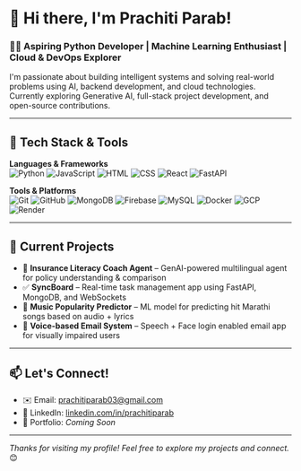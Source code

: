# 👋 Hi there, I'm Prachiti Parab!

### 👩‍💻 Aspiring Python Developer | Machine Learning Enthusiast | Cloud & DevOps Explorer

I'm passionate about building intelligent systems and solving real-world problems using AI, backend development, and cloud technologies. Currently exploring Generative AI, full-stack project development, and open-source contributions.

---

## 🚀 Tech Stack & Tools

**Languages & Frameworks**  
![Python](https://img.shields.io/badge/-Python-3776AB?style=flat&logo=python&logoColor=white)
![JavaScript](https://img.shields.io/badge/-JavaScript-F7DF1E?style=flat&logo=javascript&logoColor=black)
![HTML](https://img.shields.io/badge/-HTML5-E34F26?style=flat&logo=html5&logoColor=white)
![CSS](https://img.shields.io/badge/-CSS3-1572B6?style=flat&logo=css3&logoColor=white)
![React](https://img.shields.io/badge/-React-61DAFB?style=flat&logo=react&logoColor=black)
![FastAPI](https://img.shields.io/badge/-FastAPI-009688?style=flat&logo=fastapi&logoColor=white)

**Tools & Platforms**  
![Git](https://img.shields.io/badge/-Git-F05032?style=flat&logo=git&logoColor=white)
![GitHub](https://img.shields.io/badge/-GitHub-181717?style=flat&logo=github&logoColor=white)
![MongoDB](https://img.shields.io/badge/-MongoDB-47A248?style=flat&logo=mongodb&logoColor=white)
![Firebase](https://img.shields.io/badge/-Firebase-FFCA28?style=flat&logo=firebase&logoColor=black)
![MySQL](https://img.shields.io/badge/-MySQL-4479A1?style=flat&logo=mysql&logoColor=white)
![Docker](https://img.shields.io/badge/-Docker-2496ED?style=flat&logo=docker&logoColor=white)
![GCP](https://img.shields.io/badge/-Google%20Cloud-4285F4?style=flat&logo=googlecloud&logoColor=white)
![Render](https://img.shields.io/badge/-Render-0099e5?style=flat&logo=render&logoColor=white)

---

## 💼 Current Projects

- 🧠 **Insurance Literacy Coach Agent** – GenAI-powered multilingual agent for policy understanding & comparison  
- ✅ **SyncBoard** – Real-time task management app using FastAPI, MongoDB, and WebSockets  
- 🎵 **Music Popularity Predictor** – ML model for predicting hit Marathi songs based on audio + lyrics  
- 📧 **Voice-based Email System** – Speech + Face login enabled email app for visually impaired users

---


## 📫 Let's Connect!

- ✉️ Email: prachitiparab03@gmail.com  
- 💼 LinkedIn: [linkedin.com/in/prachitiparab](https://linkedin.com/in/prachitiparab)
- 🧠 Portfolio: *Coming Soon*

---

_Thanks for visiting my profile! Feel free to explore my projects and connect._ 😊

